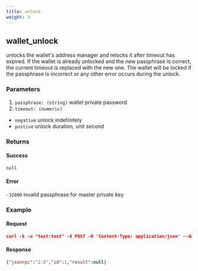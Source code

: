 ```yaml
---
title: unlock
weight: 3
---
```


## wallet_unlock 
 unlocks the wallet's address manager and relocks it after timeout has
 expired.  If the wallet is already unlocked and the new passphrase is
 correct, the current timeout is replaced with the new one.  The wallet will
 be locked if the passphrase is incorrect or any other error occurs during the
 unlock.

### Parameters
1. `passphrase: (string)` wallet private password
2. `timeout: (numeric)`
 - `negative` unlock indefinitely
 - `postive`  unlock duration, unit second

### Returns
#### Success
```sh
null
```

#### Error 
 `-32000` invalid passphrase for master private key



### Example
#### Request
```json
curl -k -u "test:test" -X POST -H 'Content-Type: application/json' --data '{"jsonrpc":"1.0","method":"wallet_unlock","params":["password", 999999999],"id":1}' http://127.0.0.1:8130/api

```
#### Response
```json
{"jsonrpc":"2.0","id":1,"result":null}
```

